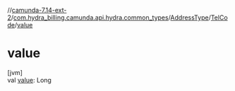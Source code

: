 //[camunda-7.14-ext-2](../../../../index.md)/[com.hydra_billing.camunda.api.hydra.common_types](../../index.md)/[AddressType](../index.md)/[TelCode](index.md)/[value](value.md)

# value

[jvm]\
val [value](value.md): Long

